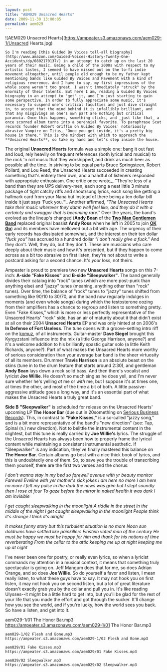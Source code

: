 ```yaml
---
layout: post
title: "AEM029 Unsacred Hearts"
date: 2009-11-30 13:00:05
permalink: aem029
---
```

![AEM029 Unsacred Hearts](https://ampeater.s3.amazonaws.com/aem029-1/Unsacred Hearts.jpg)

    So I'm reading [this Guided By Voices tell-all biography](http://www.amazon.com/Guided-Voices-History-Twenty-One-Accidents/dp/0802170137/) in an attempt to catch up on the last 20 years of their music. Being a child of the 2000s with respect to my artistic tastes, I seemed to have missed out on the lo-fi indie movement altogether, until people old enough to be my father kept mentioning bands like Guided By Voices and Pavement with a kind of religious reverence. And I have to say, my first impressions of the whole scene weren't too great. I wasn't immediately "struck" by the enormity of their talents. But here I am, reading a Guided By Voices biography in an attempt to "get" it, and I'm just starting to gain some perspective. In order to fully appreciate some music, it's necessary to suspend one's critical faculties and just dive straight in, to accept that the mind behind it is infallibly brilliant, and that any misgivings on one's own part are nothing but critical paranoia. Once this happens, something clicks, and _just like that_ a once scorned album turns into a perennial favorite. To paraphrase Scat records founder Robert Griffin on Guided By Voices' notoriously abrasive Vampire on Titus, "Once you get inside, it's a pretty big house in there." This is the mindset with which to approach the **Unsacred Hearts**, so take my hand and let's step inside the house.

The original **Unsacred Hearts** formula was a simple one: bang it out fast and loud, rely heavily on frequent references (both lyrical and musical) to the rock 'n roll music that they worshipped, and drink as much beer as possible all the time. In striving to be equal parts Bruce Springsteen, Robert Pollard, and Lou Reed, the Unsacred Hearts succeeded in creating something that's entirely their own, and a handful of listeners responded with appropriate enthusiasm. One critic once wrote_, "They're less of a band than they are UPS delivery-men, each song a neat little 3 minute package of tight catchy riffs and shout/sung lyrics, each song like getting a hallmark card from your Nana but instead of there being a ten dollar bill inside it just says 'Fuck you.'"_ Another affirmed, _"The Unsacred Hearts take their music wherever they damn well feel like, and they do it with a certainty and swagger that is becoming rare."_ Over the years, the band's evolved as the lineup's changed (**Andy Bean** of the **[Two Man Gentlemen Band](http://www.thetwogentlemen.com/)** replaced original bassist **Andy Ross** when he left in 2005 to join **[OK Go](http://www.okgo.net/)**) and its members have mellowed out a bit with age. The urgency of their early records has dissipated somewhat, and the interest on their ten dollar _"fuck you"_ has accrued to a hundred dollar _"I don't really give a fuck."_ And they don't. Well, they do, but they don't. These are musicians who care deeply about their music and how it's presented, but if they happen to come across as a bit too abrasive on first listen, they're not about to write a postcard asking for a second chance. It's _your_ loss, not theirs.

Ampeater is proud to premiere two new **Unsacred Hearts** songs on this 7-inch: **A-side "Fake Kisses"** and **B-side "Sleepwalker"**. The band generally divides their catalog into "rock" tunes (which are more post-punk than anything else) and "jazzy" tunes (meaning, anything other than "rock" tunes). Over time, the balance of "rock" tunes to "jazzy" tunes shifted from something like 90/10 to 30/70, and the band now regularly indulges in moments (and even whole songs) during which the testosterone oozing from their amplifiers has a chance to regroup and listen to something pretty. Even "Fake Kisses," which is more or less perfectly representative of the Unsacred Hearts' "rock" side, has an air of maturity about it that didn't exist at all on their 2004 **Unsacred Hearts** EP and was only hinted at on 2006's **In Defense of Fort Useless**. The tune opens with a groove-setting intro riff on the [komuz](http://en.wikipedia.org/wiki/Komuz), of all instruments. Guitar-master **Dave Siegel** brought this Kyrgyzstani influence into the mix (a little George Harrison, anyone?) and it's a welcome addition to his brilliantly spastic guitar solo (a little Keith Richards, anyone?). Part of what makes the Unsacred Hearts more worthy of serious consideration than your average bar band is the sheer virtuosity of all its members. Drummer **Travis Harrison** is an absolute beast on the skins (tune in to the drum feature that starts around 2:30), and gentleman **Andy Bean** lays down a rock solid bass. And then there's vocalist and lyricist **Joe Willie**. He doesn't so much sing as he does yell, and I'm never sure whether he's yelling _at_ me or _with_ me, but I suppose it's at times one, at times the other, and most of the time a bit of both. A little passive-aggressive attitude goes a long way, and it's an essential part of what makes the Unsacred Hearts a truly great band.

**Side B** **"Sleepwalker"** is scheduled for release on the Unsacred Hearts' upcoming LP **The Honor Bar** (due out in 20something on [Serious Business Records](http://www.seriousbusinessrecords.com/)). This, in contrast to **"Fake Kisses,"** is a so-called "jazzy song," and is a bit more representative of the band's "new direction" (see: Tap, Spinal (n.) new direction). Not to belittle the instrumental content in the slightest, but this tune is really carried by **Joe Willie's** lyrics. The struggle of the Unsacred Hearts has always been how to properly frame the lyrical content while maintaining a consistent instrumental aesthetic. If "Sleepwalker" is any indication, they've finally mastered this balance on **The Honor Bar**. Certain albums go best with a nice thick book of lyrics, and this is undoubtedly one of them. So, to save you the trouble of transcribing them yourself, there are the first two verses and the chorus:

_I don't wanna stay in my bed so farewell avenue with yr beauty monitor Farewell Eveline with yer mother's sick jokes I am here no more I am here no more I felt my pulse in the dark the news was grim but I slept soundly then I rose at four To gaze before the mirror in naked health it was dark I am invisible_

_I get caught sleepwalking in the moonlight A riddle in the street in the middle of the night I get caught sleepwalking in the moonlight People think it's strange I think it's alright_

_It makes funny story but this turbulent situation is no more Noon sun doldrums have settled like painkillers Einstein voted man of the century He must be happy we must be happy for him and thank for his notions of time reverberating From the cellar to the attic keeping me up at night keeping me up at night_

I've never been one for poetry, or really even lyrics, so when a lyricist commands my attention in a musical context, it means that something truly spectacular is going on. Jeff Mangum does that for me, so does Adrian Orange, and so does **Joe Willie**. So do yourself a favor and listen, I mean really listen, to what these guys have to say. It may not hook you on first listen, it may not hook you on second listen, but a lot of great literature doesn't exactly grab you by the collar and pull you in. It's like reading Ulysses--it might be a little hard to get into, but you'll be glad for the rest of your life that you made the effort and got through the sucker. It'll change how you see the world, and if you're lucky, how the world sees you back. So have a listen, and get into it.
  
  aem029-1/01 The Honor Bar.mp3
    https://ampeater.s3.amazonaws.com/aem029-1/01 The Honor Bar.mp3
    
    aem029-1/02 Flesh and Bone.mp3
    https://ampeater.s3.amazonaws.com/aem029-1/02 Flesh and Bone.mp3
    
    aem029/01 Fake Kisses.mp3
    https://ampeater.s3.amazonaws.com/aem029/01 Fake Kisses.mp3
    
    aem029/02 Sleepwalker.mp3
    https://ampeater.s3.amazonaws.com/aem029/02 Sleepwalker.mp3
    
    